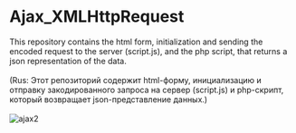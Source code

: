 # Ajax_XMLHttpRequest
This repository contains the html form, initialization and sending the encoded request to the server (script.js), and the php script, that returns a json representation of the data.
<br>
<br>
(Rus: Этот репозиторий содержит html-форму, инициализацию и отправку закодированного запроса на сервер (script.js) и php-скрипт, который возвращает json-представление данных.)
<br>
<br>
![ajax2](https://user-images.githubusercontent.com/78618492/134153762-98145543-ab88-4e2c-906c-51f9ebb1da62.jpg)
